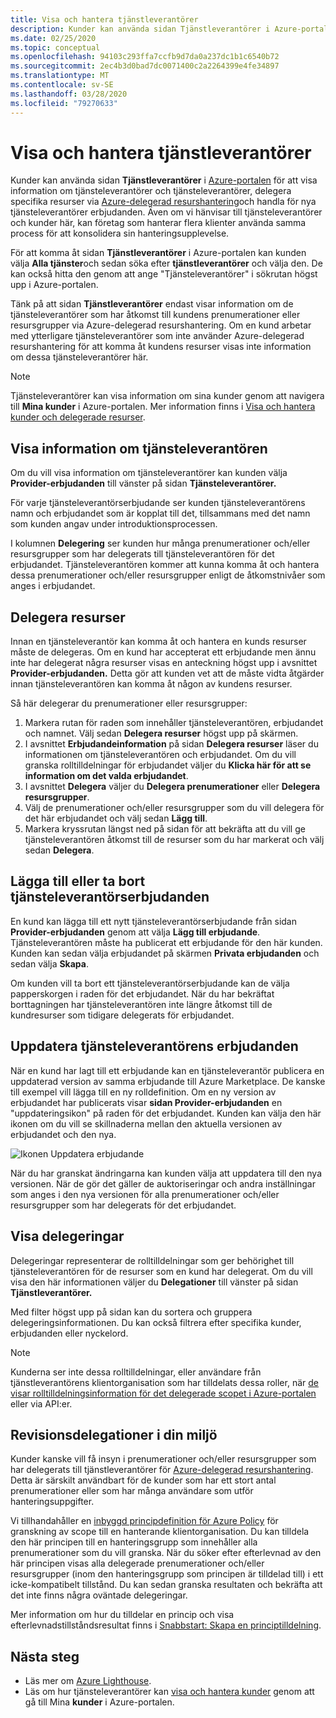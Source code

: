 ```yaml
---
title: Visa och hantera tjänstleverantörer
description: Kunder kan använda sidan Tjänstleverantörer i Azure-portalen för att visa information om tjänsteleverantörer, tjänsteleverantörer erbjudanden och delegerade resurser.
ms.date: 02/25/2020
ms.topic: conceptual
ms.openlocfilehash: 94103c293ffa7ccfb9d7da0a237dc1b1c6540b72
ms.sourcegitcommit: 2ec4b3d0bad7dc0071400c2a2264399e4fe34897
ms.translationtype: MT
ms.contentlocale: sv-SE
ms.lasthandoff: 03/28/2020
ms.locfileid: "79270633"
---
```

# <a name="view-and-manage-service-providers"></a>Visa och hantera tjänstleverantörer

Kunder kan använda sidan **Tjänstleverantörer** i [Azure-portalen](https://portal.azure.com) för att visa information om tjänsteleverantörer och tjänsteleverantörer, delegera specifika resurser via [Azure-delegerad resurshantering](../concepts/azure-delegated-resource-management.md)och handla för nya tjänsteleverantörer erbjudanden. Även om vi hänvisar till tjänsteleverantörer och kunder här, kan företag som hanterar flera klienter använda samma process för att konsolidera sin hanteringsupplevelse.

För att komma åt sidan **Tjänstleverantörer** i Azure-portalen kan kunden välja **Alla tjänster**och sedan söka efter **tjänstleverantörer** och välja den. De kan också hitta den genom att ange "Tjänsteleverantörer" i sökrutan högst upp i Azure-portalen.

Tänk på att sidan **Tjänstleverantörer** endast visar information om de tjänsteleverantörer som har åtkomst till kundens prenumerationer eller resursgrupper via Azure-delegerad resurshantering. Om en kund arbetar med ytterligare tjänsteleverantörer som inte använder Azure-delegerad resurshantering för att komma åt kundens resurser visas inte information om dessa tjänsteleverantörer här.

> [!NOTE]
> Tjänsteleverantörer kan visa information om sina kunder genom att navigera till **Mina kunder** i Azure-portalen. Mer information finns i [Visa och hantera kunder och delegerade resurser](view-manage-customers.md).

## <a name="view-service-provider-details"></a>Visa information om tjänsteleverantören

Om du vill visa information om tjänsteleverantörer kan kunden välja **Provider-erbjudanden** till vänster på sidan **Tjänsteleverantörer.**

För varje tjänsteleverantörserbjudande ser kunden tjänsteleverantörens namn och erbjudandet som är kopplat till det, tillsammans med det namn som kunden angav under introduktionsprocessen.

I kolumnen **Delegering** ser kunden hur många prenumerationer och/eller resursgrupper som har delegerats till tjänsteleverantören för det erbjudandet. Tjänsteleverantören kommer att kunna komma åt och hantera dessa prenumerationer och/eller resursgrupper enligt de åtkomstnivåer som anges i erbjudandet.

## <a name="delegate-resources"></a>Delegera resurser

Innan en tjänsteleverantör kan komma åt och hantera en kunds resurser måste de delegeras. Om en kund har accepterat ett erbjudande men ännu inte har delegerat några resurser visas en anteckning högst upp i avsnittet **Provider-erbjudanden.** Detta gör att kunden vet att de måste vidta åtgärder innan tjänsteleverantören kan komma åt någon av kundens resurser.

Så här delegerar du prenumerationer eller resursgrupper:

1. Markera rutan för raden som innehåller tjänsteleverantören, erbjudandet och namnet. Välj sedan **Delegera resurser** högst upp på skärmen.
1. I avsnittet **Erbjudandeinformation** på sidan **Delegera resurser** läser du informationen om tjänsteleverantören och erbjudandet. Om du vill granska rolltilldelningar för erbjudandet väljer du **Klicka här för att se information om det valda erbjudandet**.
1. I avsnittet **Delegera** väljer du **Delegera prenumerationer** eller **Delegera resursgrupper**.
1. Välj de prenumerationer och/eller resursgrupper som du vill delegera för det här erbjudandet och välj sedan **Lägg till**.
1. Markera kryssrutan längst ned på sidan för att bekräfta att du vill ge tjänsteleverantören åtkomst till de resurser som du har markerat och välj sedan **Delegera**.

## <a name="add-or-remove-service-provider-offers"></a>Lägga till eller ta bort tjänsteleverantörserbjudanden

En kund kan lägga till ett nytt tjänsteleverantörserbjudande från sidan **Provider-erbjudanden** genom att välja **Lägg till erbjudande**. Tjänsteleverantören måste ha publicerat ett erbjudande för den här kunden. Kunden kan sedan välja erbjudandet på skärmen **Privata erbjudanden** och sedan välja **Skapa**.

Om kunden vill ta bort ett tjänsteleverantörserbjudande kan de välja papperskorgen i raden för det erbjudandet. När du har bekräftat borttagningen har tjänsteleverantören inte längre åtkomst till de kundresurser som tidigare delegerats för erbjudandet.

## <a name="update-service-provider-offers"></a>Uppdatera tjänsteleverantörens erbjudanden

När en kund har lagt till ett erbjudande kan en tjänsteleverantör publicera en uppdaterad version av samma erbjudande till Azure Marketplace. De kanske till exempel vill lägga till en ny rolldefinition. Om en ny version av erbjudandet har publicerats visar **sidan Provider-erbjudanden** en "uppdateringsikon" på raden för det erbjudandet. Kunden kan välja den här ikonen om du vill se skillnaderna mellan den aktuella versionen av erbjudandet och den nya.

 ![Ikonen Uppdatera erbjudande](../media/update-offer.jpg)

När du har granskat ändringarna kan kunden välja att uppdatera till den nya versionen. När de gör det gäller de auktoriseringar och andra inställningar som anges i den nya versionen för alla prenumerationer och/eller resursgrupper som har delegerats för det erbjudandet.

## <a name="view-delegations"></a>Visa delegeringar

Delegeringar representerar de rolltilldelningar som ger behörighet till tjänsteleverantören för de resurser som en kund har delegerat. Om du vill visa den här informationen väljer du **Delegationer** till vänster på sidan **Tjänstleverantörer.**

Med filter högst upp på sidan kan du sortera och gruppera delegeringsinformationen. Du kan också filtrera efter specifika kunder, erbjudanden eller nyckelord.

> [!NOTE]
> Kunderna ser inte dessa rolltilldelningar, eller användare från tjänstleverantörens klientorganisation som har tilldelats dessa roller, när [de visar rolltilldelningsinformation för det delegerade scopet i Azure-portalen](../../role-based-access-control/role-assignments-list-portal.md#list-role-assignments-at-a-scope) eller via API:er.

## <a name="audit-delegations-in-your-environment"></a>Revisionsdelegationer i din miljö

Kunder kanske vill få insyn i prenumerationer och/eller resursgrupper som har delegerats till tjänstleverantörer för [Azure-delegerad resurshantering](../concepts/azure-delegated-resource-management.md). Detta är särskilt användbart för de kunder som har ett stort antal prenumerationer eller som har många användare som utför hanteringsuppgifter.

Vi tillhandahåller en [inbyggd principdefinition för Azure Policy](../../governance/policy/samples/built-in-policies.md#lighthouse) för granskning av scope till en hanterande klientorganisation. Du kan tilldela den här principen till en hanteringsgrupp som innehåller alla prenumerationer som du vill granska. När du söker efter efterlevnad av den här principen visas alla delegerade prenumerationer och/eller resursgrupper (inom den hanteringsgrupp som principen är tilldelad till) i ett icke-kompatibelt tillstånd. Du kan sedan granska resultaten och bekräfta att det inte finns några oväntade delegeringar.

Mer information om hur du tilldelar en princip och visa efterlevnadstillståndsresultat finns i [Snabbstart: Skapa en principtilldelning](../../governance/policy/assign-policy-portal.md).

## <a name="next-steps"></a>Nästa steg
 
- Läs mer om [Azure Lighthouse](../overview.md).
- Läs om hur tjänsteleverantörer kan [visa och hantera kunder](view-manage-customers.md) genom att gå till Mina **kunder** i Azure-portalen.